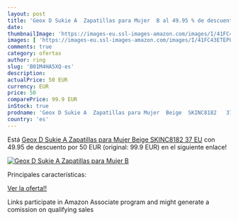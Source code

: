 ```yaml
---
layout: post
title: 'Geox D Sukie A  Zapatillas para Mujer  B al 49.95 % de descuento'
date: 
thumbnailImage: 'https://images-eu.ssl-images-amazon.com/images/I/41FC43ETEPL._SL200_.jpg'
images: [ 'https://images-eu.ssl-images-amazon.com/images/I/41FC43ETEPL._SL200_.jpg' ]
comments: true
category: ofertas
author: ring
slug: 'B01M4HA5XQ-es'
description:
actualPrice: 50 EUR
currency: EUR
price: 50
comparePrice: 99.9 EUR
inStock: true
prodname: 'Geox D Sukie A  Zapatillas para Mujer  Beige  SKINC8182   37 EU'
country: 'es'
---
```


Está [Geox D Sukie A  Zapatillas para Mujer  Beige  SKINC8182   37 EU](https://www.amazon.es/dp/B01M4HA5XQ/?tag=tolees-21) con 49.95 de descuento por 50 EUR (original: 99.9 EUR) en el siguiente enlace!

[![Geox D Sukie A  Zapatillas para Mujer  B](https://images-eu.ssl-images-amazon.com/images/I/41FC43ETEPL._SL200_.jpg)](https://www.amazon.es/dp/B01M4HA5XQ/?tag=tolees-21)

Principales características:


[Ver la oferta!!](https://www.amazon.es/dp/B01M4HA5XQ/?tag=tolees-21)

Links participate in Amazon Associate program and might generate a comission on qualifying sales


